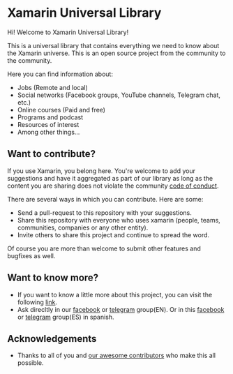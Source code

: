 # Xamarin Universal Library

Hi! Welcome to Xamarin Universal Library!

This is a universal library that contains everything we need to know about the Xamarin universe. This is an open source project from the community to the community. 

Here you can find information about:

- Jobs (Remote and local)
- Social networks (Facebook groups, YouTube channels, Telegram chat, etc.)
- Online courses (Paid and free)
- Programs and podcast
- Resources of interest
- Among other things…

## Want to contribute?

If you use Xamarin, you belong here. You're welcome to add your suggestions and have it aggregated as part of our library as long as the content you are sharing does not violate the community [code of conduct](https://github.com/xamarinuniverse/XamarinUniversalLibrary/blob/master/CodeOfConduct.md).

There are several ways in which you can contribute. Here are some:

- Send a pull-request to this repository with your suggestions.
- Share this repository with everyone who uses xamarin (people, teams, communities, companies or any other entity).
- Invite others to share this project and continue to spread the word.

Of course you are more than welcome to submit other features and bugfixes as well.

## Want to know more?

- If you want to know a little more about this project, you can visit the following [link](https://luismts.com/blog/xamarin/universal-xamarin-library).
- Ask direcltly in our [facebook](https://www.facebook.com/groups/182880438998247/) or [telegram](https://t.me/joinchat/B4AGWhFRPcNHt6tn7MZR8Q) group(EN). Or in this [facebook](https://www.facebook.com/groups/504716559967164/) or [telegram](https://t.me/joinchat/B4AGWhJ2bt4WhMvYx65_rA) group(ES) in spanish.  

## Acknowledgements

* Thanks to all of you and [our awesome contributors](https://github.com/xamarinuniverse/XamarinUniversalLibrary/graphs/contributors) who make this all possible.


